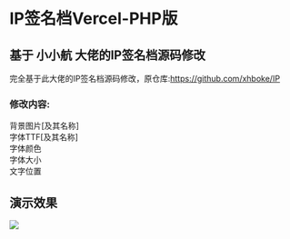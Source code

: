 # IP签名档Vercel-PHP版
<h2>基于 小小航 大佬的IP签名档源码修改</h2>
完全基于此大佬的IP签名档源码修改，原仓库:<a href="//github.com/xhboke/IP">https://github.com/xhboke/IP</a><br />
<h3>修改内容:</h3>
背景图片[及其名称]<br />
字体TTF[及其名称]<br />
字体颜色<br />
字体大小<br />
文字位置
<h2>演示效果</h2>
<img src="https://i.huahuo-cn.tk/IP-AG.png"/>

